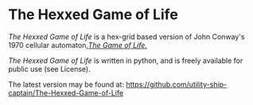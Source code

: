 # The Hexxed Game of Life
_The Hexxed Game of Life_ is a hex-grid based version of John Conway's 1970 cellular automaton,[_The Game of Life._](https://en.wikipedia.org/wiki/Conway's_Game_of_Life)

_The Hexxed Game of Life_ is written in python, and is freely available for public use (see License).

The latest version may be found at:
https://github.com/utility-ship-captain/The-Hexxed-Game-of-Life